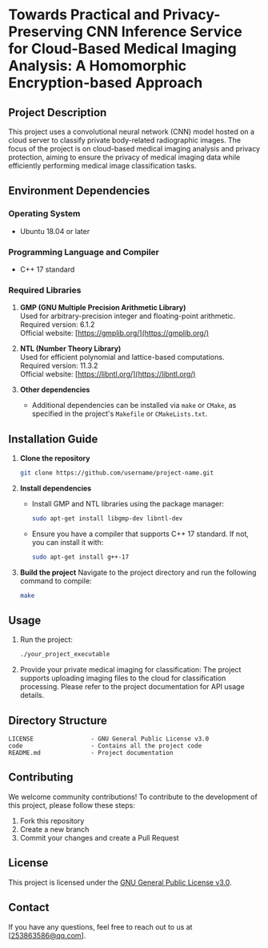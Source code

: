# Towards Practical and Privacy-Preserving CNN Inference Service for Cloud-Based Medical Imaging Analysis: A Homomorphic Encryption-based Approach

## Project Description
This project uses a convolutional neural network (CNN) model hosted on a cloud server to classify private body-related radiographic images. The focus of the project is on cloud-based medical imaging analysis and privacy protection, aiming to ensure the privacy of medical imaging data while efficiently performing medical image classification tasks.

## Environment Dependencies

### Operating System
- Ubuntu 18.04 or later

### Programming Language and Compiler
- C++ 17 standard

### Required Libraries
1. **GMP (GNU Multiple Precision Arithmetic Library)**  
   Used for arbitrary-precision integer and floating-point arithmetic.  
   Required version: 6.1.2  
   Official website: [https://gmplib.org/](https://gmplib.org/)

2. **NTL (Number Theory Library)**  
   Used for efficient polynomial and lattice-based computations.  
   Required version: 11.3.2  
   Official website: [https://libntl.org/](https://libntl.org/)

3. **Other dependencies**
   - Additional dependencies can be installed via `make` or `CMake`, as specified in the project's `Makefile` or `CMakeLists.txt`.

## Installation Guide

1. **Clone the repository**
   ```bash
   git clone https://github.com/username/project-name.git
   ```

2. **Install dependencies**
   - Install GMP and NTL libraries using the package manager:
     ```bash
     sudo apt-get install libgmp-dev libntl-dev
     ```

   - Ensure you have a compiler that supports C++ 17 standard. If not, you can install it with:
     ```bash
     sudo apt-get install g++-17
     ```

3. **Build the project**
   Navigate to the project directory and run the following command to compile:
   ```bash
   make
   ```

## Usage

1. Run the project:
   ```bash
   ./your_project_executable
   ```

2. Provide your private medical imaging for classification:
   The project supports uploading imaging files to the cloud for classification processing. Please refer to the project documentation for API usage details.

## Directory Structure

```
LICENSE                - GNU General Public License v3.0
code                   - Contains all the project code
README.md              - Project documentation
```

## Contributing

We welcome community contributions! To contribute to the development of this project, please follow these steps:

1. Fork this repository
2. Create a new branch
3. Commit your changes and create a Pull Request

## License

This project is licensed under the [GNU General Public License v3.0](LICENSE).

## Contact

If you have any questions, feel free to reach out to us at [253863586@qq.com].
